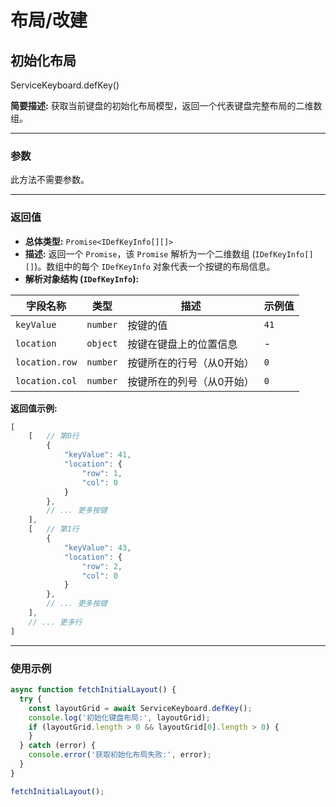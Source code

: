 # 布局/改建

## 初始化布局

ServiceKeyboard.defKey()

**简要描述:**
获取当前键盘的初始化布局模型，返回一个代表键盘完整布局的二维数组。

---

### 参数

此方法不需要参数。

---

### 返回值

* **总体类型:** `Promise<IDefKeyInfo[][]>`
* **描述:** 返回一个 `Promise`，该 `Promise` 解析为一个二维数组 (`IDefKeyInfo[][]`)。数组中的每个 `IDefKeyInfo` 对象代表一个按键的布局信息。
* **解析对象结构 (`IDefKeyInfo`):**

| 字段名称 | 类型 | 描述 | 示例值 |
|---------|------|------|--------|
| `keyValue` | `number` | 按键的值 | `41` |
| `location` | `object` | 按键在键盘上的位置信息 | - |
| `location.row` | `number` | 按键所在的行号（从0开始） | `0` |
| `location.col` | `number` | 按键所在的列号（从0开始） | `0` |

**返回值示例:**

```js
[
    [   // 第0行
        {
            "keyValue": 41,
            "location": {
                "row": 1,
                "col": 0
            }
        },
        // ... 更多按键
    ],
    [   // 第1行
        {
            "keyValue": 43,
            "location": {
                "row": 2,
                "col": 0
            }
        },
        // ... 更多按键
    ],
    // ... 更多行
]
```

---

### 使用示例

```typescript
async function fetchInitialLayout() {
  try {
    const layoutGrid = await ServiceKeyboard.defKey();
    console.log('初始化键盘布局:', layoutGrid);
    if (layoutGrid.length > 0 && layoutGrid[0].length > 0) {
    }
  } catch (error) {
    console.error('获取初始化布局失败:', error);
  }
}

fetchInitialLayout();
```
